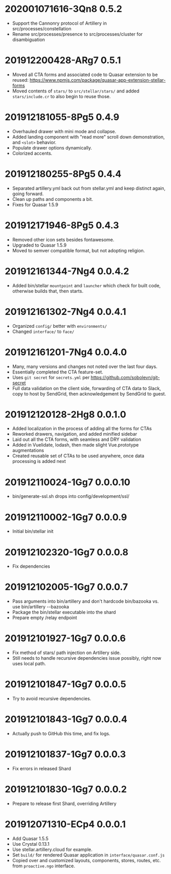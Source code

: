 # 202001071616-3Qn8 0.5.2
* Support the Cannonry protocol of Artillery in src/processes/constellation
* Rename src/processes/presence to src/processes/cluster for disambiguation

# 201912200428-ARg7 0.5.1
* Moved all CTA forms and associated code to Quasar extension to be reused: https://www.npmjs.com/package/quasar-app-extension-stellar-forms
* Moved contents of `stars/` to `src/stellar/stars/` and added `stars/include.cr` to also begin to reuse those.

# 201912181055-8Pg5 0.4.9
* Overhauled drawer with mini mode and collapse.
* Added landing component with "read more" scroll down demonstration, and `<slot>` behavior.
* Populate drawer options dynamically.
* Colorized accents.

# 201912180255-8Pg5 0.4.4
* Separated artillery.yml back out from stellar.yml and keep distinct again, going forward.
* Clean up paths and components a bit.
* Fixes for Quasar 1.5.9

# 201912171946-8Pg5 0.4.3
* Removed other icon sets besides fontawesome.
* Upgraded to Quasar 1.5.9
* Moved to semver compatible format, but not adopting religion.

# 201912161344-7Ng4 0.0.4.2
* Added bin/stellar `mountpoint` and `launcher` which check for built code, otherwise builds that, then starts.

# 201912161302-7Ng4 0.0.4.1
* Organized `config/` better with `environments/`
* Changed `interface/` to `face/`

# 201912161201-7Ng4 0.0.4.0
* Many, many versions and changes not noted over the last four days.
* Essentially completed the CTA feature-set.
* Uses `git secret` for `secrets.yml` per https://github.com/sobolevn/git-secret
* Full data validation on the client side, forwarding of CTA data to Slack, copy to host by SendGrid, then acknowledgement by SendGrid to guest.

# 201912120128-2Hg8 0.0.1.0
* Added localization in the process of adding all the forms for CTAs
* Reworked drawers, navigation, and added minified sidebar
* Laid out all the CTA forms, with seamless and DRY validation
* Added in Vuelidate, lodash, then made slight Vue.prototype augmentations
* Created reusable set of CTAs to be used anywhere, once data processing is added next

# 201912110024-1Gg7 0.0.0.10
* bin/generate-ssl.sh drops into config/development/ssl/

# 201912110002-1Gg7 0.0.0.9
* Initial bin/stellar init

# 201912102320-1Gg7 0.0.0.8
* Fix dependencies

# 201912102005-1Gg7 0.0.0.7
* Pass arguments into bin/artillery and don't hardcode bin/bazooka vs. use bin/artillery --bazooka
* Package the bin/stellar executable into the shard
* Prepare empty /relay endpoint

# 201912101927-1Gg7 0.0.0.6
* Fix method of stars/ path injection on Artillery side.
* Still needs to handle recursive dependencies issue possibly, right now uses local path.

# 201912101847-1Gg7 0.0.0.5
* Try to avoid recursive dependencies.

# 201912101843-1Gg7 0.0.0.4
* Actually push to GitHub this time, and fix logs.

# 201912101837-1Gg7 0.0.0.3
* Fix errors in released Shard

# 201912101830-1Gg7 0.0.0.2
* Prepare to release first Shard, overriding Artillery

# 201912071310-ECp4 0.0.0.1
* Add Quasar 1.5.5
* Use Crystal 0.13.1
* Use stellar.artillery.cloud for example.
* Set `build/` for rendered Quasar application in `interface/quasar.conf.js`
* Copied over and customized layouts, components, stores, routes, etc. from `proactive.ngo` interface.